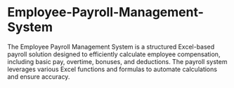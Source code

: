 # Employee-Payroll-Management-System
The Employee Payroll Management System is a structured Excel-based payroll solution designed to efficiently calculate employee compensation, including basic pay, overtime, bonuses, and deductions. The payroll system leverages various Excel functions and formulas to automate calculations and ensure accuracy.
